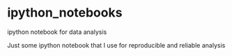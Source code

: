 ipython_notebooks
=================

ipython notebook for data analysis


Just some ipython notebook that I use for reproducible and reliable analysis
